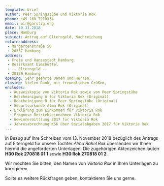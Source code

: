 ```yaml
---
template: brief
author: Peer Springstübe und Viktoria Rok
phone: +49 160 7210334
email: wir@garstig.org
date: 19.11.2018
place: Hamburg
subject: Antrag auf Elterngeld, Nachreichung
return-address:
 - Margartenstraße 50
 - 20357 Hamburg
address:
 - Freie und Hansestadt Hamburg
 - Bezirksamt Eimsbüttel
 - -- Elterngeld --
 - 20139 Hamburg
opening: Sehr geehrte Damen und Herren,
closing: Vielen Dank, mit freundlichen Grüßen,
encludes:
  - Ausweiskopie von Viktoria Rok sowie von Peer Springstübe
  - Bescheinigung A für Viktoria Rok (Original)
  - Bescheinigung B für Peer Springstübe (Original)
  - Geburtsurkunde Alma Rok (Original)
  - Erklärung zum Einkommen für Viktoria Rok
  - Prognose Betriebseinnahmen Viktoria Rok
  - Gewinnermittlung 2017 für Viktoria Rok
  - Jahresabrechnung KSK über Sozialabgaben 2017 für Viktoria Rok
...
```


in Bezug auf Ihre Schreiben vom 13. November 2018 bezüglich des Antrags auf 
 Elterngeld für unsere Tochter *Alma Rahel Rok* übersenden wir Ihnen 
hiermit die angeforderten Unterlagen. 
Die zugehörigen Aktenzeichen lauten **H30 Rok 270818 01 1** sowie 
**H30 Rok 270818 01 2**.

Wir möchten Sie bitten, den Namen von *Viktoria Rok* in Ihren Unterlagen 
zu korrigieren.

Sollte es weitere Rückfragen geben, kontaktieren Sie uns gerne.
